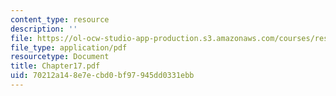 ```yaml
---
content_type: resource
description: ''
file: https://ol-ocw-studio-app-production.s3.amazonaws.com/courses/res-12-000-evolution-of-physical-oceanography-spring-2007/70212a148e7ecbd0bf97945dd0331ebb_Chapter17.pdf
file_type: application/pdf
resourcetype: Document
title: Chapter17.pdf
uid: 70212a14-8e7e-cbd0-bf97-945dd0331ebb
---
```

